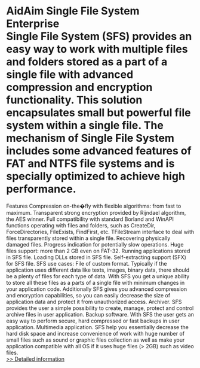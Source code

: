 # AidAim Single File System Enterprise<br />Single File System (SFS) provides an easy way to work with multiple files and folders stored as a part of a single file with advanced compression and encryption functionality. This solution encapsulates small but powerful file system within a single file. The mechanism of Single File System includes some advanced features of FAT and NTFS file systems and is specially optimized to achieve high performance.
Features
Compression on-the�fly with flexible algorithms: from fast to maximum.
Transparent strong encryption provided by Rijndael algorithm, the AES winner.
Full compatibility with standard Borland and WinAPI functions operating with files and folders, such as CreateDir, ForceDirectories, FileExists, FindFirst, etc.
TFileStream interface to deal with files transparently stored within a single file.
Recovering physically damaged files.
Progress indication for potentially slow operations.
Huge files support: more than 2 GB even on FAT-32.
Running applications stored in SFS file.
Loading DLLs stored in SFS file.
Self-extracting support (SFX) for SFS file.
SFS use cases:
File of custom format. Typically if the application uses different data like texts, images, binary data, there should be a plenty of files for each type of data. With SFS you get a unique ability to store all these files as a parts of a single file with minimum changes in your application code. Additionally SFS gives you advanced compression and encryption capabilities, so you can easily decrease the size of application data and protect it from unauthorized access.
Archiver. SFS provides the user a simple possibility to create, manage, protect and control archive files in user application.
Backup software. With SFS the user gets an easy way to perform secure, hard compressed or fast backups in user application.
Multimedia application. SFS help you essentially decrease the hard disk space and increase convenience of work with huge number of small files such as sound or graphic files collection as well as make your application compatible with all OS if it uses huge files (> 2GB) such as video files.<br />[>> Detailed information](https://secure.shareit.com/shareit/product.html?productid=172115&affiliateid=200057808)